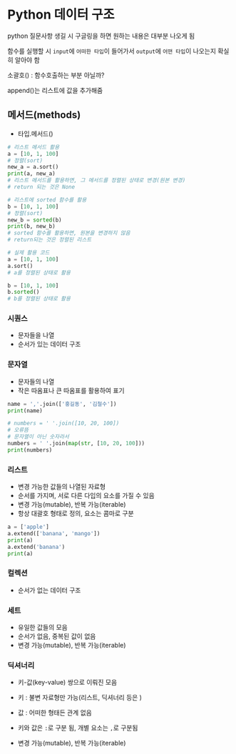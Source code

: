 # Python 데이터 구조

python 질문사항 생길 시 구글링을 하면 원하는 내용은 대부분 나오게 됨



함수를 실행할 시 `input`에 `어떠한 타입`이 들어가서 `output`에 `어떤 타입`이 나오는지 확실히 알아야 함

소괄호() : 함수호출하는 부분 아닐까?

append()는 리스트에 값을 추가해줌



## 메서드(methods)

- 타입.메서드()

```python
# 리스트 메서드 활용
a = [10, 1, 100]
# 정렬(sort)
new_a = a.sort()
print(a, new_a)
# 리스트 메서드를 활용하면, 그 메서드를 정렬된 상태로 변경(원본 변경)
# return 되는 것은 None

# 리스트에 sorted 함수를 활용
b = [10, 1, 100]
# 정렬(sort)
new_b = sorted(b)
print(b, new_b)
# sorted 함수를 활용하면, 원본을 변경하지 않음
# return되는 것은 정렬된 리스트

# 실제 활용 코드
a = [10, 1, 100]
a.sort()
# a를 정렬된 상태로 활용

b = [10, 1, 100]
b.sorted()
# b를 정렬된 상태로 활용
```



### 시퀀스

- 문자들을 나열
- 순서가 있는 데이터 구조

### 문자열

- 문자들의 나열
- 작은 따옴표나 큰 따옴표를 활용하여 표기

```python
name = ','.join(['홍길동', '김철수'])
print(name)

# numbers = ' '.join([10, 20, 100])
# 오류뜸
# 문자열이 아닌 숫자라서
numbers = ' '.join(map(str, [10, 20, 100]))
print(numbers)

```



### 리스트

- 변경 가능한 값들의 나열된 자료형
- 순서를 가지며, 서로 다른 다입의 요소를 가질 수 있음
- 변경 가능(mutable), 반복 가능(iterable)
- 항상 대괄호 형태로 정의, 요소는 콤마로 구분

```python
a = ['apple']
a.extend(['banana', 'mango'])
print(a)
a.extend('banana')
print(a)
```

### 컬렉션

- 순서가 없는 데이터 구조

### 세트

- 유일한 값들의 모음
- 순서가 없음, 중복된 값이 없음
- 변경 가능(mutable), 반복 가능(iterable)

### 딕셔너리

- 키-값(key-value) 쌍으로 이뤄진 모음
- 키 : 불변 자료형만 가능(리스트, 딕셔너리 등은 )

- 값 : 어떠한 형태든 관계 없음

- 키와 값은 `:`로 구분 됨, 개별 요소는 `,`로 구분됨
- 변경 가능(mutable), 반복 가능(iterable)
